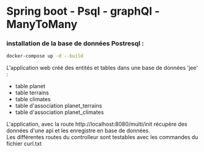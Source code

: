 # Spring boot - Psql - graphQl - ManyToMany 

### installation de la base de données Postresql : 
```bash
docker-compose up -d --build
```

L'application web créé des entités et tables dans une base de données 'jee' :   
- table planet 
- table terrains 
- table climates  
- table d'association planet_terrains  
- table d'association planet_climates  

L'application, avec la route http://localhost:8080/multi/init récupère des données d'une api et les enregistre en base de données.  
Les différentes routes du controlleur sont testables avec les commandes du fichier curl.txt
